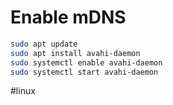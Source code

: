 # Enable mDNS

```sh
sudo apt update
sudo apt install avahi-daemon
sudo systemctl enable avahi-daemon
sudo systemctl start avahi-daemon
```

#linux 